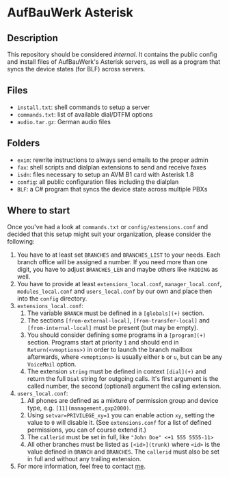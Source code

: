 AufBauWerk Asterisk
===================


Description
-----------
This repository should be considered *internal*. It contains the public config
and install files of AufBauWerk's Asterisk servers, as well as a program that
syncs the device states (for BLF) across servers.


Files
-----
* `install.txt`: shell commands to setup a server
* `commands.txt`: list of available dial/DTFM options
* `audio.tar.gz`: German audio files


Folders
-------
* `exim`: rewrite instructions to always send emails to the proper admin
* `fax`: shell scripts and dialplan extensions to send and receive faxes
* `isdn`: files necessary to setup an AVM B1 card with Asterisk 1.8
* `config`: all public configuration files including the dialplan
* `BLF`: a C# program that syncs the device state across multiple PBXs


Where to start
--------------
Once you've had a look at `commands.txt` or `config/extensions.conf` and
decided that this setup might suit your organization, please consider the
following:

1. You have to at least set `BRANCHES` and `BRANCHES_LIST` to your needs.
   Each branch office will be assigned a number. If you need more than one
   digit, you have to adjust `BRANCHES_LEN` and maybe others like `PADDING`
   as well.
2. You have to provide at least `extensions_local.conf`, `manager_local.conf`,
   `modules_local.conf` and `users_local.conf` by our own and place then into
   the `config` directory.
3. `extensions_local.conf`:
   1. The variable `BRANCH` must be defined in a `[globals](+)` section.
   2. The sections `[from-external-local]`, `[from-transfer-local]` and
      `[from-internal-local]` must be present (but may be empty).
   3. You should consider defining some programs in a `[program](+)` section.
      Programs start at priority `1` and should end in `Return(<vmoptions>)` in
      order to launch the branch mailbox afterwards, where `<vmoptions>` is
      usually either `b` or `u`, but can be any `VoiceMail` option.
   4. The extension `string` must be defined in context `[dial](+)` and return
      the full `Dial` string for outgoing calls. It's first argument is the
      called number, the second (optional) argument the calling extension.
4. `users_local.conf`:
   1. All phones are defined as a mixture of permission group and device type,
      e.g. `[11](management,gxp2000)`.
   2. Using `setvar=PRIVILEGE_xy=1` you can enable action `xy`, setting the
      value to `0` will disable it. (See `extensions.conf` for a list of defined
      permissions, you can of course extend it.)
   3. The `callerid` must be set in full, like `"John Doe" <+1 555 5555-11>`
   4. All other branches must be listed as `[<id>](trunk)` where `<id>` is the
      value defined in `BRANCH` and `BRANCHES`. The `callerid` must also be set
      in full and without any trailing extension.
5. For more information, feel free to contact [me](mailto:m.meitinger@aufbauwerk.com).
